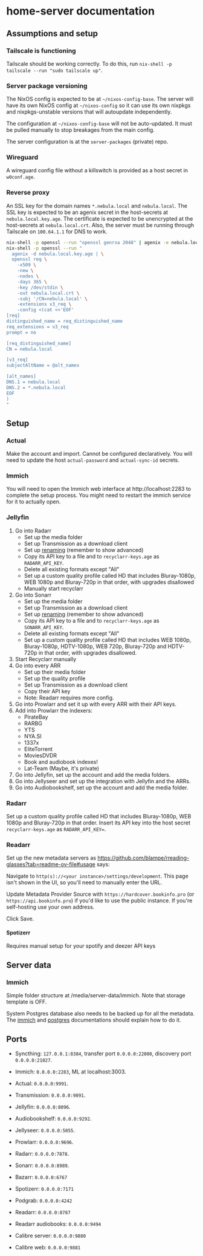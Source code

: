 # home-server documentation

## Assumptions and setup

### Tailscale is functioning

Tailscale should be working correctly. To do this, run
`nix-shell -p tailscale --run "sudo tailscale up"`.

### Server package versioning

The NixOS config is expected to be at `~/nixos-config-base`. The server will
have its own NixOS config at `~/nixos-config` so it can use its own nixpkgs and
nixpkgs-unstable versions that will autoupdate independently.

The configuration at `~/nixos-config-base` will not be auto-updated. It must be
pulled manually to stop breakages from the main config.

The server configuration is at the `server-packages` (private) repo.

### Wireguard

A wireguard config file without a killswitch is provided as a host secret in
`w0conf.age`.

### Reverse proxy

An SSL key for the domain names `*.nebula.local` and `nebula.local`. The SSL key
is expected to be an agenix secret in the host-secrets at
`nebula.local.key.age`. The certificate is expected to be unencrypted at the
host-secrets at `nebula.local.crt`. Also, the server must be running through
Tailscale on `100.64.1.1` for DNS to work.

```bash
nix-shell -p openssl --run "openssl genrsa 2048" | agenix -e nebula.local.key.age
nix-shell -p openssl --run "
  agenix -d nebula.local.key.age | \
  openssl req \
    -x509 \
    -new \
    -nodes \
    -days 365 \
    -key /dev/stdin \
    -out nebula.local.crt \
    -subj '/CN=nebula.local' \
    -extensions v3_req \
    -config <(cat <<'EOF'
[req]
distinguished_name = req_distinguished_name
req_extensions = v3_req
prompt = no

[req_distinguished_name]
CN = nebula.local

[v3_req]
subjectAltName = @alt_names

[alt_names]
DNS.1 = nebula.local
DNS.2 = *.nebula.local
EOF
)
"
```

## Setup

### Actual

Make the account and import. Cannot be configured declaratively. You will need
to update the host `actual-password` and `actual-sync-id` secrets.

### Immich

You will need to open the Immich web interface at http://localhost:2283 to
complete the setup process. You might need to restart the immich service for it
to actually open.

### Jellyfin

1. Go into Radarr
   - Set up the media folder
   - Set up Transmission as a download client
   - Set up
     [renaming](https://trash-guides.info/Radarr/Radarr-recommended-naming-scheme/)
     (remember to show advanced)
   - Copy its API key to a file and to `recyclarr-keys.age` as `RADARR_API_KEY`.
   - Delete all existing formats except "All"
   - Set up a custom quality profile called HD that includes Bluray-1080p, WEB
     1080p and Bluray-720p in that order, with upgrades disallowed
   - Manually start recyclarr
2. Go into Sonarr
   - Set up the media folder
   - Set up Transmission as a download client
   - Set up
     [renaming](https://trash-guides.info/Sonarr/Sonarr-recommended-naming-scheme/)
     (remember to show advanced)
   - Copy its API key to a file and to `recyclarr-keys.age` as `SONARR_API_KEY`.
   - Delete all existing formats except "All"
   - Set up a custom quality profile called HD that includes WEB 1080p,
     Bluray-1080p, HDTV-1080p, WEB 720p, Bluray-720p and HDTV-720p in that
     order, with upgrades disallowed.
3. Start Recyclarr manually
4. Go into every ARR
   - Set up their media folder
   - Set up the quality profile
   - Set up Transmission as a download client
   - Copy their API key
   - Note: Readarr requires more config.
5. Go into Prowlarr and set it up with every ARR with their API keys.
6. Add into Prowlarr the indexers:
   - PirateBay
   - RARBG
   - YTS
   - NYA.SI
   - 1337x
   - EliteTorrent
   - MoviesDVDR
   - Book and audiobook indexes!
   - Lat-Team (Maybe, it's private)
7. Go into Jellyfin, set up the account and add the media folders.
8. Go into Jellyseer and set up the integration with Jellyfin and the ARRs.
9. Go into Audiobookshelf, set up the account and add the media folder.

### Radarr

Set up a custom quality profile called HD that includes Bluray-1080p, WEB 1080p
and Bluray-720p in that order. Insert its API key into the host secret
`recyclarr-keys.age` as `RADARR_API_KEY=`.

### Readarr

Set up the new metadata servers as
<https://github.com/blampe/rreading-glasses?tab=readme-ov-file#usage> says:

Navigate to `http(s)://<your instance>/settings/development`. This page isn't
shown in the UI, so you'll need to manually enter the URL.

Update Metadata Provider Source with `https://hardcover.bookinfo.pro` (or
`https://api.bookinfo.pro`) if you'd like to use the public instance. If you're
self-hosting use your own address.

Click Save.

#### Spotizerr

Requires manual setup for your spotify and deezer API keys

## Server data

### Immich

Simple folder structure at /media/server-data/immich. Note that storage template
is OFF.

System Postgres database also needs to be backed up for all the metadata. The
[immich](https://immich.app/docs/administration/backup-and-restore#filesystem)
and [postgres](https://www.postgresql.org/docs/current/backup.html)
documentations should explain how to do it.

## Ports

- Syncthing: `127.0.0.1:8384`, transfer port `0.0.0.0:22000`, discovery port
  `0.0.0.0:21027`.

- Immich: `0.0.0.0:2283`, ML at localhost:3003.
- Actual: `0.0.0.0:9991`.

- Transmission: `0.0.0.0:9091`.

- Jellyfin: `0.0.0.0:8096`.
- Audiobookshelf: `0.0.0.0:9292`.

- Jellyseer: `0.0.0.0:5055`.

- Prowlarr: `0.0.0.0:9696`.

- Radarr: `0.0.0.0:7878`.
- Sonarr: `0.0.0.0:8989`.
- Bazarr: `0.0.0.0:6767`
- Spotizerr: `0.0.0.0:7171`
- Podgrab: `0.0.0.0:4242`

- Readarr: `0.0.0.0:8787`
- Readarr audiobooks: `0.0.0.0:9494`

- Calibre server: `0.0.0.0:9880`
- Calibre web: `0.0.0.0:9881`
